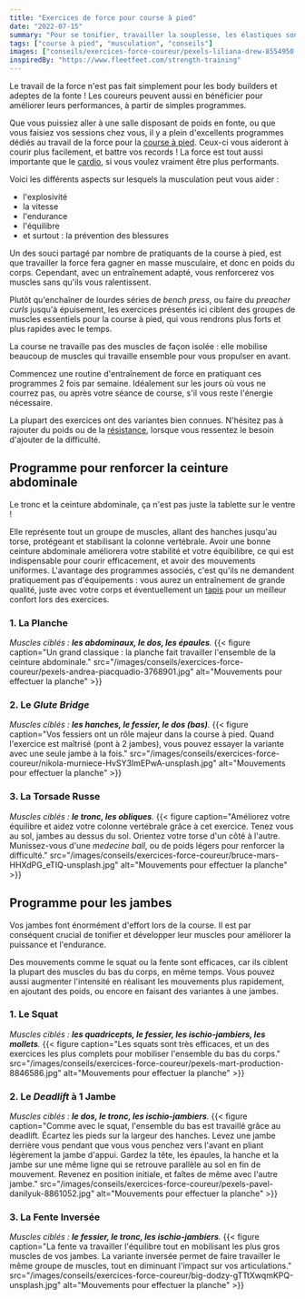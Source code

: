 ```yaml
---
title: "Exercices de force pour course à pied"
date: "2022-07-15"
summary: "Pour se tonifier, travailler la souplesse, les élastiques sont devenus un indispensable des séances fitness."
tags: ["course à pied", "musculation", "conseils"]
images: ["conseils/exercices-force-coureur/pexels-liliana-drew-8554950.jpg"]
inspiredBy: "https://www.fleetfeet.com/strength-training"
---
```

Le travail de la force n'est pas fait simplement pour les body builders et adeptes de la fonte !
Les coureurs peuvent aussi en bénéficier pour améliorer leurs performances, à partir de simples programmes.

Que vous puissiez aller à une salle disposant de poids en fonte, ou que vous faisiez vos sessions
chez vous, il y a plein d'excellents programmes dédiés au travail de la force pour la [course à pied](/tags/course-à-pied/).
Ceux-ci vous aideront à courir plus facilement, et battre vos records !
La force est tout aussi importante que le [cardio](/tags/cardio/), si vous voulez vraiment être plus performants.

Voici les différents aspects sur lesquels la musculation peut vous aider :
- l'explosivité
- la vitesse
- l'endurance
- l'équilibre
- et surtout : la prévention des blessures

Un des souci partagé par nombre de pratiquants de la course à pied, est que travailler la force fera
gagner en masse musculaire, et donc en poids du corps. Cependant, avec un entraînement adapté, vous
renforcerez vos muscles sans qu'ils vous ralentissent.

Plutôt qu'enchaîner de lourdes séries de *bench press*, ou faire du *preacher curls* jusqu'à épuisement,
les exercices présentés ici ciblent des groupes de muscles essentiels pour la course à pied, qui vous
rendrons plus forts et plus rapides avec le temps.

La course ne travaille pas des muscles de façon isolée : elle mobilise beaucoup de muscles qui travaille
ensemble pour vous propulser en avant.

Commencez une routine d'entraînement de force en pratiquant ces programmes 2 fois par semaine.
Idéalement sur les jours où vous ne courrez pas, ou après votre séance de course, s'il vous reste
l'énergie nécessaire.

La plupart des exercices ont des variantes bien connues. N'hésitez pas à rajouter du poids ou de la [résistance](/post/bandes-resistance/),
lorsque vous ressentez le besoin d'ajouter de la difficulté.

## Programme pour renforcer la ceinture abdominale

Le tronc et la ceinture abdominale, ça n'est pas juste la tablette sur le ventre !

Elle représente tout un groupe de muscles, allant des hanches jusqu'au torse, protégeant et
stabilisant la colonne vertébrale. Avoir une bonne ceinture abdominale améliorera votre stabilité
et votre équibilibre, ce qui est indispensable pour courir efficacement, et avoir des mouvements
uniformes. L'avantage des programmes associés, c'est qu'ils ne demandent pratiquement pas
d'équipements : vous aurez un entraînement de grande qualité, juste avec votre corps et éventuellement
un [tapis](/post/tapis-yoga/) pour un meilleur confort lors des exercices.

### 1. La Planche

*Muscles ciblés : **les abdominaux, le dos, les épaules**.*
{{< figure caption="Un grand classique : la planche fait travailler l'ensemble de la ceinture abdominale." src="/images/conseils/exercices-force-coureur/pexels-andrea-piacquadio-3768901.jpg" alt="Mouvements pour effectuer la planche" >}}

### 2. Le *Glute Bridge*

*Muscles ciblés : **les hanches, le fessier, le dos (bas)**.*
{{< figure caption="Vos fessiers ont un rôle majeur dans la course à pied. Quand l'exercice est maîtrisé (pont à 2 jambes), vous pouvez essayer la variante avec une seule jambe à la fois." src="/images/conseils/exercices-force-coureur/nikola-murniece-HvSY3ImEPwA-unsplash.jpg" alt="Mouvements pour effectuer la planche" >}}

### 3. La Torsade Russe

*Muscles ciblés : **le tronc, les obliques**.*
{{< figure caption="Améliorez votre équilibre et aidez votre colonne vertébrale grâce à cet exercice. Tenez vous au sol, jambes au dessus du sol. Orientez votre torse d'un côté à l'autre. Munissez-vous d'une *medecine ball*, ou de poids légers pour renforcer la difficulté." src="/images/conseils/exercices-force-coureur/bruce-mars-HHXdPG_eTIQ-unsplash.jpg" alt="Mouvements pour effectuer la planche" >}}

## Programme pour les jambes

Vos jambes font énormément d'effort lors de la course. Il est par conséquent crucial de tonifier et développer leur muscles pour améliorer la puissance et l'endurance.

Des mouvements comme le squat ou la fente sont efficaces, car ils ciblent la plupart des muscles du bas du corps, en même temps.
Vous pouvez aussi augmenter l'intensité en réalisant les mouvements plus rapidement, en ajoutant des poids, ou encore en faisant des variantes à une jambes.

### 1. Le Squat

*Muscles ciblés : **les quadricepts, le fessier, les ischio-jambiers, les mollets**.*
{{< figure caption="Les squats sont très efficaces, et un des exercices les plus complets pour mobiliser l'ensemble du bas du corps." src="/images/conseils/exercices-force-coureur/pexels-mart-production-8846586.jpg" alt="Mouvements pour effectuer la planche" >}}

### 2. Le *Deadlift* à 1 Jambe

*Muscles ciblés : **le dos, le tronc, les ischio-jambiers**.*
{{< figure caption="Comme avec le squat, l'ensemble du bas est travaillé grâce au deadlift. Écartez les pieds sur la largeur des hanches. Levez une jambe derrière vous pendant que vous vous penchez vers l'avant en pliant légèrement la jambe d'appui. Gardez la tête, les épaules, la hanche et la jambe sur une même ligne qui se retrouve parallèle au sol en fin de mouvement. Revenez en position initiale, et faîtes de même avec l'autre jambe." src="/images/conseils/exercices-force-coureur/pexels-pavel-danilyuk-8861052.jpg" alt="Mouvements pour effectuer la planche" >}}

### 3. La Fente Inversée

*Muscles ciblés : **le fessier, le tronc, les ischio-jambiers**.*
{{< figure caption="La fente va travailler l'équilibre tout en mobilisant les plus gros muscles de vos jambes. La variante inversée permet de faire travailler le même groupe de muscles, tout en diminuant l'impact sur vos articulations." src="/images/conseils/exercices-force-coureur/big-dodzy-gTTtXwqmKPQ-unsplash.jpg" alt="Mouvements pour effectuer la planche" >}}
